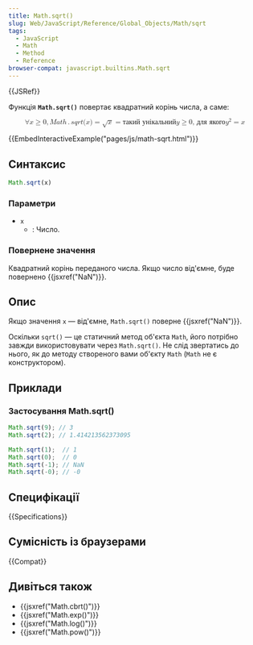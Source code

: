 ```yaml
---
title: Math.sqrt()
slug: Web/JavaScript/Reference/Global_Objects/Math/sqrt
tags:
  - JavaScript
  - Math
  - Method
  - Reference
browser-compat: javascript.builtins.Math.sqrt
---
```

{{JSRef}}

Функція **`Math.sqrt()`** повертає квадратний корінь числа, а саме:

<math display="block"><semantics><mrow><mo>∀</mo>
<mi>x</mi>
<mo>≥</mo>
<mn>0</mn>
<mo>,</mo>
<mstyle mathvariant="monospace"><mrow><mi>M</mi>
<mi>a</mi>
<mi>t</mi>
<mi>h</mi>
<mo>.</mo>
<mi>s</mi>
<mi>q</mi>
<mi>r</mi>
<mi>t</mi>
<mo stretchy="false">(</mo>
<mi>x</mi>
<mo stretchy="false">)</mo>
</mrow></mstyle><mo>=</mo>
<msqrt><mi>x</mi>
</msqrt><mo>=</mo>
<mtext>такий унікальний</mtext>
<mspace width="thickmathspace"></mspace><mi>y</mi>
<mo>≥</mo>
<mn>0</mn>
<mspace width="thickmathspace"></mspace><mtext>, для якого</mtext>
<mspace width="thickmathspace"></mspace><msup><mi>y</mi>
<mn>2</mn>
</msup><mo>=</mo>
<mi>x</mi>
</mrow><annotation encoding="TeX">\forall x \geq 0, \mathtt{Math.sqrt(x)} = \sqrt{x} =
\text{the unique} \; y \geq 0 \; \text{such that} \; y^2 = x</annotation></semantics></math>

{{EmbedInteractiveExample("pages/js/math-sqrt.html")}}

## Синтаксис

```js
Math.sqrt(x)
```

### Параметри

- `x`
  - : Число.

### Повернене значення

Квадратний корінь переданого числа. Якщо число від'ємне, буде повернено {{jsxref("NaN")}}.

## Опис

Якщо значення `x` — від'ємне, `Math.sqrt()` поверне {{jsxref("NaN")}}.

Оскільки `sqrt()` — це статичний метод об'єкта `Math`, його потрібно завжди використовувати через `Math.sqrt()`. Не слід звертатись до нього, як до методу створеного вами об'єкту `Math` (`Math` не є конструктором).

## Приклади

### Застосування Math.sqrt()

```js
Math.sqrt(9); // 3
Math.sqrt(2); // 1.414213562373095

Math.sqrt(1);  // 1
Math.sqrt(0);  // 0
Math.sqrt(-1); // NaN
Math.sqrt(-0); // -0
```

## Специфікації

{{Specifications}}

## Сумісність із браузерами

{{Compat}}

## Дивіться також

- {{jsxref("Math.cbrt()")}}
- {{jsxref("Math.exp()")}}
- {{jsxref("Math.log()")}}
- {{jsxref("Math.pow()")}}
